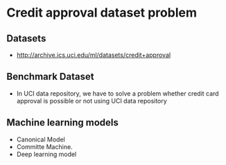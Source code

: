 Credit approval dataset problem 
=============


Datasets
------------------
- http://archive.ics.uci.edu/ml/datasets/credit+approval

Benchmark Dataset
------------------
- In UCI data repository, we have to solve a problem whether credit card approval is possible or not using UCI data repository 

Machine learning models
------------------
* Canonical Model
* Committe Machine. 
* Deep learning model 


